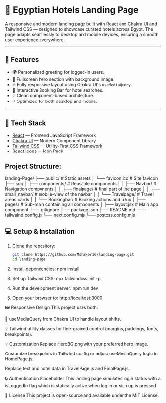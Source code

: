 # 🏡 Egyptian Hotels Landing Page

A responsive and modern landing page built with React and Chakra UI and Tailwind CSS — designed to showcase curated hotels across Egypt. The page adapts seamlessly to desktop and mobile devices, ensuring a smooth user experience everywhere.

---

## 🚀 Features

- 🌍 Personalized greeting for logged-in users.
- 📸 Fullscreen hero section with background image.
- 🔥 Fully responsive layout using Chakra UI's `useMediaQuery`.
- 🏨 Interactive Booking Bar for hotel searches.
- 💡 Clean component-based architecture.
- ⚡️ Optimized for both desktop and mobile.

---

## 🧱 Tech Stack

- [React](https://react.dev/) — Frontend JavaScript Framework  
- [Chakra UI](https://chakra-ui.com/) — Modern Component Library  
- [Tailwind CSS](https://tailwindcss.com/) — Utility-First CSS Framework 
- [React Icons](https://react-icons.github.io/react-icons/) — Icon Pack  

## Project Structure:
landing-Page/
├── public/ # Static assets
│ └── favicon.ico # Site favicon
├── src/
│ ├── components/ # Reusable components
│ │ ├── Navbar/ # Navigation components
│ │ ├── finalpage/ # final part of the page
│ │ └── small_navbar/ # moblie-view of the navbar
│ │ └── Travelpage/ # Travel areas cards
│ │ └── Bookingbar/ # Booking actions and ui/ux
│ ├── pages/ # Sub-main containing all components
│ ├── layout.jsx # Main app component
├── .gitignore
├── package.json
├── README.md
└── tailwaind.config.js
└── next.config.mjs
└── postcss.config.mjs



## 💻 Setup & Installation

1. Clone the repository:
   ```bash
   git clone https://github.com/Mshaker16/landing-page.git
   cd landing-page

2. Install dependencies:
   npm install

3. Set up Tailwind CSS:
   npx tailwindcss init -p

4. Run the development server:
   npm run dev

5. Open your browser to:
   http://localhost:3000


🖼️ Responsive Design
This project uses both:

🌟 useMediaQuery from Chakra UI to handle layout shifts.

💡 Tailwind utility classes for fine-grained control (margins, paddings, fonts, breakpoints).

💡 Customization
Replace HeroBG.png with your preferred hero image.

Customize breakpoints in Tailwind config or adjust useMediaQuery logic in HomePage.js.

Replace text and hotel data in TravelPage.js and FinalPage.js.

🔒 Authentication Placeholder
This landing page simulates login status with a isLoggedIn flag which is statically active when log in or sign up is pressed


📝 License
This project is open-source and available under the MIT License.
